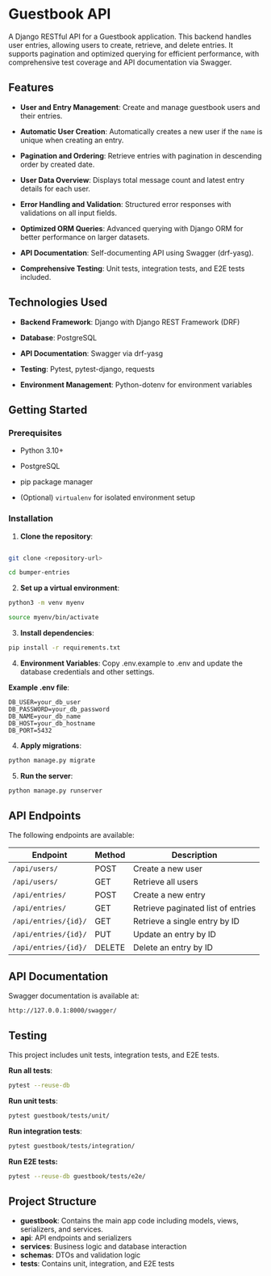 # Guestbook API

A Django RESTful API for a Guestbook application. This backend handles user entries, allowing users to create, retrieve, and delete entries. It supports pagination and optimized querying for efficient performance, with comprehensive test coverage and API documentation via Swagger.

## Features

- **User and Entry Management**: Create and manage guestbook users and their entries.

- **Automatic User Creation**: Automatically creates a new user if the `name` is unique when creating an entry.

- **Pagination and Ordering**: Retrieve entries with pagination in descending order by created date.

- **User Data Overview**: Displays total message count and latest entry details for each user.

- **Error Handling and Validation**: Structured error responses with validations on all input fields.

- **Optimized ORM Queries**: Advanced querying with Django ORM for better performance on larger datasets.

- **API Documentation**: Self-documenting API using Swagger (drf-yasg).

- **Comprehensive Testing**: Unit tests, integration tests, and E2E tests included.

## Technologies Used

- **Backend Framework**: Django with Django REST Framework (DRF)

- **Database**: PostgreSQL

- **API Documentation**: Swagger via drf-yasg

- **Testing**: Pytest, pytest-django, requests

- **Environment Management**: Python-dotenv for environment variables

## Getting Started

### Prerequisites

- Python 3.10+

- PostgreSQL

- pip package manager

- (Optional) `virtualenv` for isolated environment setup

### Installation

1.  **Clone the repository**:

```bash

git clone <repository-url>

cd bumper-entries
```

2.  **Set up a virtual environment**:

```bash
python3 -m venv myenv

source myenv/bin/activate
```

3.  **Install dependencies**:

```bash
pip install -r requirements.txt
```

4.  **Environment Variables**:
    Copy .env.example to .env and update the database credentials and other settings.

**Example .env file**:

```env
DB_USER=your_db_user
DB_PASSWORD=your_db_password
DB_NAME=your_db_name
DB_HOST=your_db_hostname
DB_PORT=5432
```

4.  **Apply migrations**:

```bash
python manage.py migrate
```

5.  **Run the server**:

```bash
python manage.py runserver
```

## API Endpoints

The following endpoints are available:

| Endpoint             | Method | Description                        |
| -------------------- | ------ | ---------------------------------- |
| `/api/users/`        | POST   | Create a new user                  |
| `/api/users/`        | GET    | Retrieve all users                 |
| `/api/entries/`      | POST   | Create a new entry                 |
| `/api/entries/`      | GET    | Retrieve paginated list of entries |
| `/api/entries/{id}/` | GET    | Retrieve a single entry by ID      |
| `/api/entries/{id}/` | PUT    | Update an entry by ID              |
| `/api/entries/{id}/` | DELETE | Delete an entry by ID              |

## API Documentation

Swagger documentation is available at:

```arduino
http://127.0.0.1:8000/swagger/
```

## Testing

This project includes unit tests, integration tests, and E2E tests.

**Run all tests**:

```bash
pytest --reuse-db
```

**Run unit tests**:

```bash
pytest guestbook/tests/unit/
```

**Run integration tests**:

```bash
pytest guestbook/tests/integration/
```

**Run E2E tests:**

```bash
pytest --reuse-db guestbook/tests/e2e/
```

## Project Structure

- **guestbook**: Contains the main app code including models, views, serializers, and services.
- **api**: API endpoints and serializers
- **services**: Business logic and database interaction
- **schemas**: DTOs and validation logic
- **tests**: Contains unit, integration, and E2E tests
